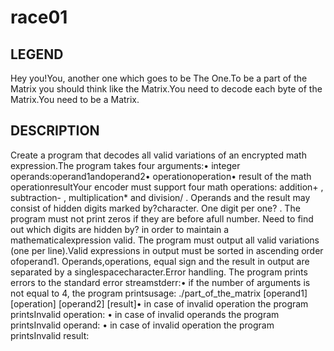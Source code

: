 # race01
## LEGEND
Hey you!You, another one which goes to be The One.To be a part of the Matrix you should think like the Matrix.You need to decode each byte of the Matrix.You need to be a Matrix.
## DESCRIPTION
Create a program that decodes all valid variations of an encrypted math expression.The program takes four arguments:• integer operands:operand1andoperand2• operationoperation• result of the math operationresultYour encoder must support four math operations: addition+ , subtraction- , multiplication*  and division/ . Operands and the result may consist of hidden digits marked by?character. One digit per one? . The program must not print zeros if they are before afull number.
Need to find out which digits are hidden by?  in order to maintain a mathematicalexpression valid. The program must output all valid variations (one per line).Valid expressions in output must be sorted in ascending order ofoperand1. Operands,operations, equal sign and the result in output are separated by a singlespacecharacter.Error handling. The program prints errors to the standard error streamstderr:• if the number of arguments is not equal to 4, the program printsusage: ./part_of_the_matrix [operand1] [operation] [operand2] [result]• in case of invalid operation the program printsInvalid operation: <value>• in case of invalid operands the program printsInvalid operand: <value>• in case of invalid operation the program printsInvalid result: <value>
